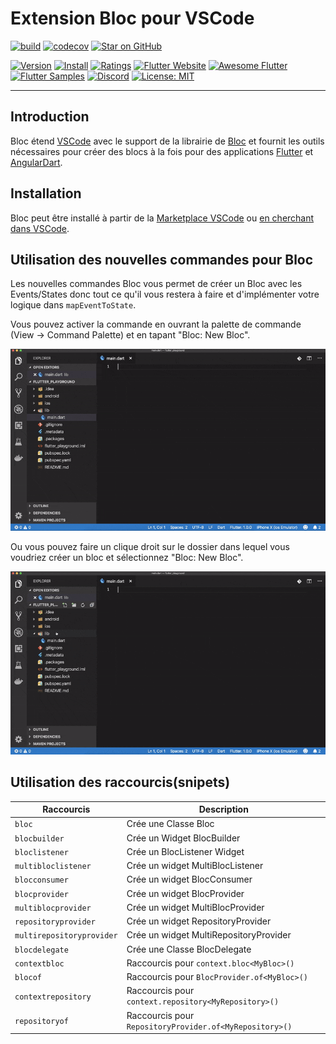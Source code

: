 # Extension Bloc pour VSCode

[![build](https://github.com/felangel/bloc/workflows/build/badge.svg)](https://github.com/felangel/bloc/actions)
[![codecov](https://codecov.io/gh/felangel/Bloc/branch/master/graph/badge.svg)](https://codecov.io/gh/felangel/bloc)
[![Star on GitHub](https://img.shields.io/github/stars/felangel/bloc.svg?style=flat&logo=github&colorB=deeppink&label=Stars)](https://github.com/felangel/bloc)

[![Version](https://vsmarketplacebadge.apphb.com/version-short/FelixAngelov.bloc.svg)](https://marketplace.visualstudio.com/items?itemName=FelixAngelov.bloc)
[![Install](https://vsmarketplacebadge.apphb.com/installs-short/FelixAngelov.bloc.svg)](https://marketplace.visualstudio.com/items?itemName=FelixAngelov.bloc)
[![Ratings](https://vsmarketplacebadge.apphb.com/rating-short/FelixAngelov.bloc.svg)](https://marketplace.visualstudio.com/items?itemName=FelixAngelov.bloc)
[![Flutter Website](https://img.shields.io/badge/Flutter-Website-deepskyblue.svg)](https://flutter.dev/docs/development/data-and-backend/state-mgmt/options#bloc--rx)
[![Awesome Flutter](https://img.shields.io/badge/Awesome-Flutter-blue.svg?longCache=true)](https://github.com/Solido/awesome-flutter#standard)
[![Flutter Samples](https://img.shields.io/badge/Flutter-Samples-teal.svg?longCache=true)](http://fluttersamples.com)
[![Discord](https://img.shields.io/discord/649708778631200778.svg?logo=discord&color=blue)](https://discord.gg/Hc5KD3g)
[![License: MIT](https://img.shields.io/badge/License-MIT-purple.svg)](https://opensource.org/licenses/MIT)

---

## Introduction

Bloc étend [VSCode](https://code.visualstudio.com/) avec le support de la librairie de [Bloc](https://bloclibrary.dev) et fournit les outils nécessaires pour créer des blocs à la fois pour des applications [Flutter](https://flutter.dev/) et [AngularDart](https://angulardart.dev/).

## Installation

Bloc peut être installé à partir de la [Marketplace VSCode](https://marketplace.visualstudio.com/items?itemName=FelixAngelov.bloc) ou [en cherchant dans VSCode](https://code.visualstudio.com/docs/editor/extension-gallery#_search-for-an-extension).

## Utilisation des nouvelles commandes pour Bloc

Les nouvelles commandes Bloc vous permet de créer un Bloc avec les Events/States donc tout ce qu'il vous restera à faire et d'implémenter votre logique dans `mapEventToState`.

Vous pouvez activer la commande en ouvrant la palette de commande (View -> Command Palette) et en tapant "Bloc: New Bloc".

![demo](https://raw.githubusercontent.com/felangel/bloc/master/extensions/vscode/assets/new-bloc-usage-1.gif)

Ou vous pouvez faire un clique droit sur le dossier dans lequel vous voudriez créer un bloc et sélectionnez "Bloc: New Bloc".

![demo](https://raw.githubusercontent.com/felangel/bloc/master/extensions/vscode/assets/new-bloc-usage-2.gif)

## Utilisation des raccourcis(snipets)

| Raccourcis                | Description                                             |
| ------------------------- | ------------------------------------------------------- |
| `bloc`                    | Crée une Classe Bloc                                    |
| `blocbuilder`             | Crée un Widget BlocBuilder                              |
| `bloclistener`            | Crée un BlocListener Widget                             |
| `multibloclistener`       | Crée un widget MultiBlocListener                        |
| `blocconsumer`            | Crée un widget BlocConsumer                             |
| `blocprovider`            | Crée un widget BlocProvider                             |
| `multiblocprovider`       | Crée un widget MultiBlocProvider                        |
| `repositoryprovider`      | Crée un widget RepositoryProvider                       |
| `multirepositoryprovider` | Crée un widget MultiRepositoryProvider                  |
| `blocdelegate`            | Crée une Classe BlocDelegate                            |
| `contextbloc`             | Raccourcis pour `context.bloc<MyBloc>()`                |
| `blocof`                  | Raccourcis pour `BlocProvider.of<MyBloc>()`             |
| `contextrepository`       | Raccourcis pour `context.repository<MyRepository>()`    |
| `repositoryof`            | Raccourcis pour `RepositoryProvider.of<MyRepository>()` |
